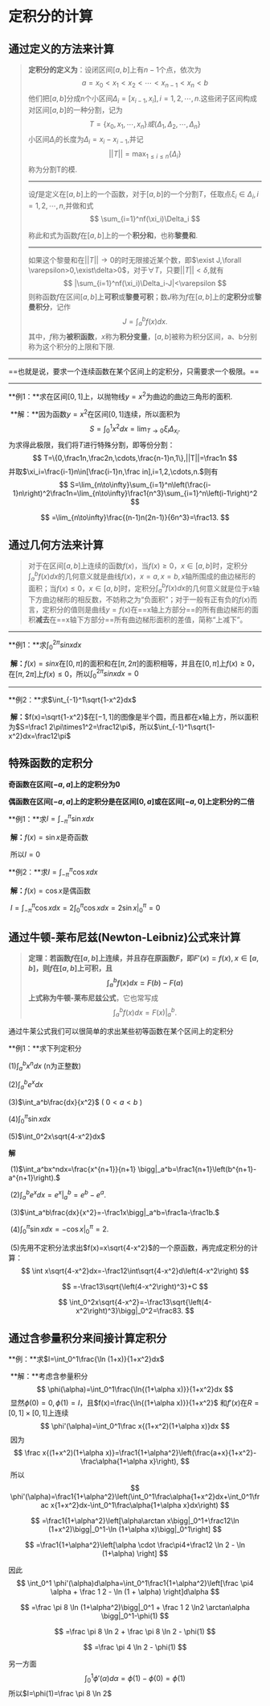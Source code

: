   

# 定积分的计算

## 通过定义的方法来计算

>**定积分的定义为**：设闭区间$[a,b]$上有$n-1$个点，依次为
>$$
>a=x_0<x_1<x_2<\cdots<x_{n-1}<x_n<b
>$$
>他们把$[a,b]$分成n个小区间$\Delta_i=[x_{i-1},x_i],i=1,2,\cdots,n$.这些闭子区间构成对区间$[a,b]$的一种分割，记为
>$$
>T=\{x_0,x_1,\cdots,x_n\}或\{\Delta_1,\Delta_2,\cdots,\Delta_n\}
>$$
>小区间$\Delta_i$的长度为$\Delta_i=x_i-x_{i-1}$,并记
>$$
>||T|| = \displaystyle \max_{1\le i\le n}\{\Delta_i\}
>$$
>称为分割T的模.
>
>***
>
>设$f$是定义在$[a,b]$上的一个函数，对于$[a,b]$的一个分割$T$，任取点$\xi_i\in\Delta_i,i=1,2,\cdots,n,$并做和式
>$$
>\sum_{i=1}^nf(\xi_i)\Delta_i
>$$
>
>称此和式为函数$f$在$[a,b]$上的一个**积分和**，也称**黎曼和**.
>
>***
>
>如果这个黎曼和在$||T||\to0$的时无限接近某个数，即$\exist J,\forall \varepsilon>0,\exist\delta>0$，对于$\forall T$，只要$||T||<\delta$,就有
>$$
>|\sum_{i=1}^nf(\xi_i)\Delta_i-J|<\varepsilon
>$$
>则称函数$f$在区间$[a,b]$上**可积**或**黎曼可积**；数$J$称为$f$在$[a,b]$上的**定积分**或**黎曼积分**，记作
>$$
>J=\int_a^bf(x)dx.
>$$
>其中，$f$称为**被积函数**，$x$称为**积分变量**，$[a,b]$被称为积分区间，a、b分别称为这个积分的上限和下限.

***

==也就是说，要求一个连续函数在某个区间上的定积分，只需要求一个极限。==

***

**例1：**求在区间$[0,1]$上，以抛物线$y=x^2$为曲边的曲边三角形的面积.

​	**解：**因为函数$y=x^2$在区间$[0,1]$连续，所以面积为
$$
S=\int_0^1x^2dx=\lim_{T\to0}\xi_i\Delta_{x_i}.
$$
为求得此极限，我们将$T$进行特殊分割，即等份分割：
$$
T=\{0,\frac1n,\frac2n,\cdots,\frac{n-1}n,1\},||T||=\frac1n
$$
并取$\xi_i=\frac{i-1}n\in[\frac{i-1}n,\frac in],i=1,2,\cdots,n.$则有
$$
S=\lim_{n\to\infty}\sum_{i=1}^n\left(\frac{i-1}n\right)^2\frac1n=\lim_{n\to\infty}\frac1{n^3}\sum_{i=1}^n\left(i-1\right)^2
$$

$$
=\lim_{n\to\infty}\frac{(n-1)n(2n-1)}{6n^3}=\frac13.
$$



## 通过几何方法来计算

>对于在区间$[a,b]$上连续的函数$f(x)$，当$f(x)\ge0，x\in[a,b]$时，定积分$\int^b_af(x)dx$的几何意义就是曲线$f(x)，x=a,x=b,x$轴所围成的曲边梯形的面积；当$f(x)\le0，x\in[a,b]$时，定积分$\int^b_af(x)dx$的几何意义就是位于x轴下方曲边梯形的相反数，不妨称之为“负面积”；对于一般有正有负的$f(x)$而言，定积分的值则是曲线$y=f(x)$在==x轴上方部分==的所有曲边梯形的面积**减去**在==x轴下方部分==所有曲边梯形面积的差值，简称“上减下”。

***

**例1：**求$\int_0^{2\pi} sinxdx$

​	**解：**$f(x)=sinx$在$[0,\pi]$的面积和在$[\pi,2\pi]$的面积相等，并且在$[0,\pi]$上$f(x)\ge0$，在$[\pi,2\pi]$上$f(x)\le0$，所以$\int_0^{2\pi} sinxdx = 0$

***

**例2：**求$\int_{-1}^1\sqrt{1-x^2}dx$

​	**解：**$f(x)=\sqrt{1-x^2}$在$[-1,1]$的图像是半个圆，而且都在x轴上方，所以面积为$S=\frac1  2\pi\times1^2=\frac12\pi$，所以$\int_{-1}^1\sqrt{1-x^2}dx=\frac12\pi$



## 特殊函数的定积分

**奇函数在区间$[-a,a]$上的定积分为0**

**偶函数在区间$[-a,a]$上的定积分是在区间$[0,a]$或在区间$[-a,0]$上定积分的二倍**

**例1：**求$I=\int_{-\pi}^{\pi}\sin x dx$

​	**解：**$f(x)=\sin x$是奇函数

​		所以$I=0$

**例2：**求$I= \int _{-\pi}^{\pi}\cos x dx$

​	**解：**$f(x)=\cos x$是偶函数

​		$I=\int_{-\pi}^{\pi}\cos x dx = 2\int_0^{\pi}\cos x dx = 2 \sin x \bigg|_0^{\pi}=0$

## 通过牛顿-莱布尼兹(Newton-Leibniz)公式来计算

>**定理：**若函数$f$在$[a,b]$上连续，并且存在原函数$F$，即$F'(x)=f(x),x\in[a,b]$，则$f$在$[a,b]$上可积，且
>$$
>\int_a^bf(x)dx=F(b)-F(a)
>$$
>上式称为**牛顿-莱布尼兹公式**，它也常写成
>$$
>\int_a^bf(x)dx=F(x)\bigg|^b_a.
>$$

通过牛莱公式我们可以很简单的求出某些初等函数在某个区间上的定积分

**例1：**求下列定积分

(1)$\int_a^bx^ndx$ (n为正整数)

(2)$\int_a^be^xdx$

(3)$\int_a^b\frac{dx}{x^2}$   ( $0<a<b$ )

(4)$\int_0^\pi \sin x dx$

(5)$\int_0^2x\sqrt{4-x^2}dx$



**解**

​	(1)$\int_a^bx^ndx=\frac{x^{n+1}}{n+1} \bigg|_a^b=\frac1{n+1}\left(b^{n+1}-a^{n+1}\right).$

​	(2)$\int_a^be^xdx=e^x \bigg|_a^b=e^b-e^a.$

​	(3)$\int_a^b\frac{dx}{x^2}=-\frac1x\bigg|_a^b=\frac1a-\frac1b.$

​	(4)$\int_0^\pi \sin x dx=-\cos x \bigg|_0^\pi=2.$

​	(5)先用不定积分法求出$f(x)=x\sqrt{4-x^2}$的一个原函数，再完成定积分的计算：
$$
\int x\sqrt{4-x^2}dx=-\frac12\int\sqrt{4-x^2}d\left(4-x^2\right)
$$

$$
=-\frac13\sqrt{\left(4-x^2\right)^3}+C
$$

$$
\int_0^2x\sqrt{4-x^2}=-\frac13\sqrt{\left(4-x^2\right)^3}\bigg|_0^2=\frac83.
$$

## 通过含参量积分来间接计算定积分

**例：**求$I=\int_0^1\frac{\ln (1+x)}{1+x^2}dx$

​	**解：**考虑含参量积分
$$
\phi(\alpha)=\int_0^1\frac{\ln{(1+\alpha x)}}{1+x^2}dx
$$
​	显然$\phi(0)=0,\phi(1)=I$，且$f(x)=\frac{\ln{(1+\alpha x)}}{1+x^2}$ 和$f'(x)$在$R=[0,1]\times[0,1]$上连续
$$
\phi'(\alpha)=\int_0^1\frac x{(1+x^2)(1+\alpha x)}dx
$$
​	因为
$$
\frac x{(1+x^2)(1+\alpha x)}=\frac1{1+\alpha^2}\left(\frac{a+x}{1+x^2}-\frac\alpha{1+\alpha x}\right),
$$
​	所以
$$
\phi'(\alpha)=\frac1{1+\alpha^2}\left(\int_0^1\frac\alpha{1+x^2}dx+\int_0^1\frac x{1+x^2}dx-\int_0^1\frac\alpha{1+\alpha x}dx\right)
$$

$$
=\frac1{1+\alpha^2}\left[\alpha\arctan x\bigg|_0^1+\frac12\ln (1+x^2)\bigg|_0^1-\ln (1+\alpha x)\bigg|_0^1\right]
$$

$$
=\frac1{1+\alpha^2}\left[\alpha \cdot \frac\pi4+\frac12 \ln 2 - \ln (1+\alpha) \right]
$$

因此
$$
\int_0^1 \phi'(\alpha)d\alpha=\int_0^1\frac1{1+\alpha^2}\left[\frac \pi4 \alpha + \frac 1 2 - \ln (1 + \alpha) \right]d\alpha
$$

$$
=\frac \pi 8 \ln (1+\alpha^2)\bigg|_0^1 + \frac 1 2 \ln2 \arctan\alpha \bigg|_0^1-\phi(1)
$$

$$
=\frac \pi 8 \ln 2 + \frac \pi 8 \ln 2 - \phi(1)
$$

$$
=\frac \pi 4 \ln 2 - \phi(1)
$$

另一方面
$$
\int_0^1\phi'(\alpha)d\alpha=\phi(1)-\phi(0)=\phi(1)
$$
所以$I=\phi(1)=\frac \pi 8 \ln 2$



